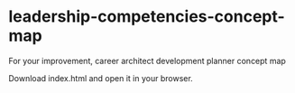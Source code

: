 # leadership-competencies-concept-map
For your improvement, career architect development planner concept map

Download index.html and open it in your browser.
